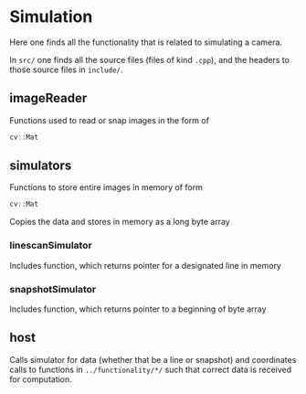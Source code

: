 # Simulation

Here one finds all the functionality that is related to simulating a camera.

In `src/` one finds all the source files (files of kind `.cpp`), and the headers to those source files in `include/`.

## imageReader

Functions used to read or snap images in the form of 

```cpp
cv::Mat
```

## simulators

Functions to store entire images in memory of form

```cpp
cv::Mat
```
Copies the data and stores in memory as a long byte array

### linescanSimulator

Includes function, which returns pointer for a designated line in memory

### snapshotSimulator

Includes function, which returns pointer to a beginning of byte array

## host

Calls simulator for data (whether that be a line or snapshot) and coordinates calls to functions in `../functionality/*/` such that correct data is received for computation.


